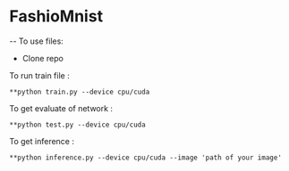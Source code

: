 # FashioMnist
-- To use files:
- Clone repo

To run train file :
```
**python train.py --device cpu/cuda 
```
To get evaluate of network :
```
**python test.py --device cpu/cuda
```

To get inference :
```
**python inference.py --device cpu/cuda --image 'path of your image' 
```

